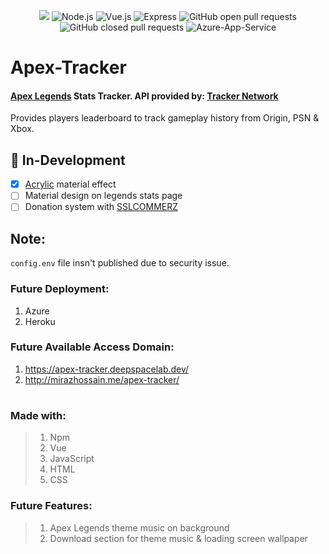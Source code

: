 <p align="center">
  <img src="https://blob.mirazhossain.me/github/ApexTracker.png" />
  <img src="https://img.shields.io/badge/node-v14.17.4-%23339933?style=flat&logo=node.js" alt="Node.js"/>
  <img src="https://img.shields.io/badge/vue.js-v3.2.1-%234FC08D?style=flat&logo=vue.js" alt="Vue.js"/>
  <img src="https://img.shields.io/npm/v/express?color=%23000000&label=express&logo=Express" alt="Express"/>
  <img src="https://img.shields.io/github/issues-pr/Miraz4300/apex-tracker?logo=github" alt="GitHub open pull requests"/>
  <img src="https://img.shields.io/github/issues-pr-closed/Miraz4300/apex-tracker?logo=Github%20Actions" alt="GitHub closed pull requests"/>
  <img src="https://img.shields.io/website?down_color=red&down_message=offline&label=App%20Service&logo=Microsoft%20Azure&up_color=%230078D4&up_message=online&url=https%3A%2F%2Fapex-tracker.deepspacelab.dev" alt="Azure-App-Service"/>
</p>

# Apex-Tracker

#### [Apex Legends](https://www.ea.com/games/apex-legends) Stats Tracker. API provided by: [Tracker Network](https://tracker.gg/)
Provides players leaderboard to track gameplay history from Origin, PSN & Xbox. 

## :construction: In-Development
- [x] [Acrylic](https://docs.microsoft.com/en-us/windows/apps/design/style/acrylic) material effect
- [ ] Material design on legends stats page
- [ ] Donation system with [SSLCOMMERZ](https://github.com/sslcommerz/SSLCommerz-NodeJS)

## Note:
```config.env``` file insn't published due to security issue. 


### Future Deployment:
1. Azure
2. Heroku

### Future Available Access Domain:
1. https://apex-tracker.deepspacelab.dev/
2. http://mirazhossain.me/apex-tracker/
#

### Made with:
> 1. Npm
> 2. Vue
> 3. JavaScript
> 4. HTML
> 5. CSS

### Future Features:
> 1. Apex Legends theme music on background
> 2. Download section for theme music & loading screen wallpaper

